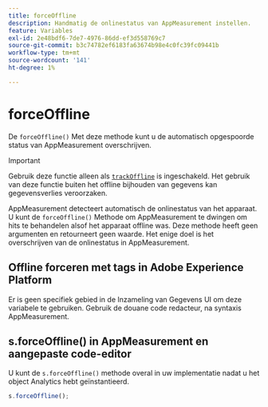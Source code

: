```yaml
---
title: forceOffline
description: Handmatig de onlinestatus van AppMeasurement instellen.
feature: Variables
exl-id: 2e48bdf6-7de7-4976-86dd-ef3d558769c7
source-git-commit: b3c74782ef6183fa63674b98e4c0fc39fc09441b
workflow-type: tm+mt
source-wordcount: '141'
ht-degree: 1%

---
```


# forceOffline

De `forceOffline()` Met deze methode kunt u de automatisch opgespoorde status van AppMeasurement overschrijven.

>[!IMPORTANT]
>
>Gebruik deze functie alleen als [`trackOffline`](../config-vars/trackoffline.md) is ingeschakeld. Het gebruik van deze functie buiten het offline bijhouden van gegevens kan gegevensverlies veroorzaken.

AppMeasurement detecteert automatisch de onlinestatus van het apparaat. U kunt de `forceOffline()` Methode om AppMeasurement te dwingen om hits te behandelen alsof het apparaat offline was. Deze methode heeft geen argumenten en retourneert geen waarde. Het enige doel is het overschrijven van de onlinestatus in AppMeasurement.

## Offline forceren met tags in Adobe Experience Platform

Er is geen specifiek gebied in de Inzameling van Gegevens UI om deze variabele te gebruiken. Gebruik de douane code redacteur, na syntaxis AppMeasurement.

## s.forceOffline() in AppMeasurement en aangepaste code-editor

U kunt de `s.forceOffline()` methode overal in uw implementatie nadat u het object Analytics hebt geïnstantieerd.

```js
s.forceOffline();
```
